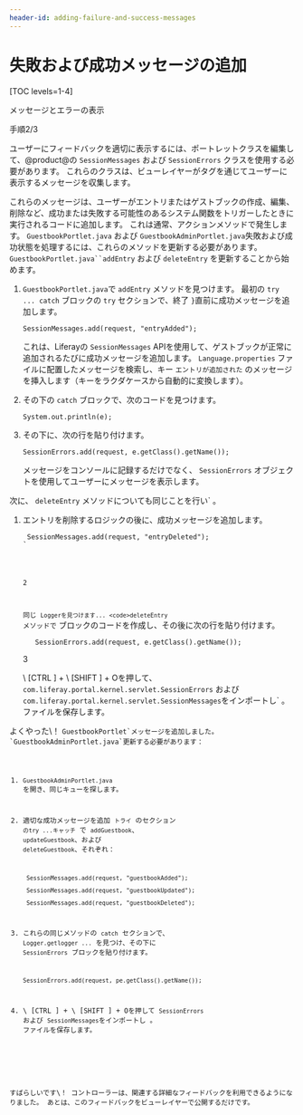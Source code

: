 ```yaml
---
header-id: adding-failure-and-success-messages
---
```


# 失敗および成功メッセージの追加

[TOC levels=1-4]

<div class="learn-path-step row">
    <p id="stepTitle">メッセージとエラーの表示</p><p>手順2/3</p>
</div>

ユーザーにフィードバックを適切に表示するには、ポートレットクラスを編集して、@product@の `SessionMessages` および `SessionErrors` クラスを使用する必要があります。 これらのクラスは、ビューレイヤーがタグを通じてユーザーに表示するメッセージを収集します。

これらのメッセージは、ユーザーがエントリまたはゲストブックの作成、編集、削除など、成功または失敗する可能性のあるシステム関数をトリガーしたときに実行されるコードに追加します。 これは通常、アクションメソッドで発生します。 `GuestbookPortlet.java` および `GuestbookAdminPortlet.java`失敗および成功状態を処理するには、これらのメソッドを更新する必要があります。 `GuestbookPortlet.java``addEntry` および `deleteEntry` を更新することから始めます。

1.  `GuestbookPortlet.java`で `addEntry` メソッドを見つけます。 最初の `try ... catch` ブロックの `try` セクションで、終了 `}`直前に成功メッセージを追加します。
   
        SessionMessages.add(request, "entryAdded");

    これは、Liferayの `SessionMessages` APIを使用して、ゲストブックが正常に追加されるたびに成功メッセージを追加します。 `Language.properties` ファイルに配置したメッセージを検索し、キー `エントリが追加された` のメッセージを挿入します（キーをラクダケースから自動的に変換します）。

2.  その下の `catch` ブロックで、次のコードを見つけます。
   
        System.out.println(e);

3.  その下に、次の行を貼り付けます。
   
        SessionErrors.add(request, e.getClass().getName());

    メッセージをコンソールに記録するだけでなく、 `SessionErrors` オブジェクトを使用してユーザーにメッセージを表示します。

次に、 `deleteEntry` メソッドについても同じことを行い` 。</p>

<ol start="1">
<li><p spaces-before="0"> エントリを削除するロジックの後に、成功メッセージを追加します。</p>

<pre><code> SessionMessages.add(request, "entryDeleted");
`</pre></li>

2

同じ `Loggerを見つけます... <code>deleteEntry` メソッドで</code> ブロックのコードを作成し、その後に次の行を貼り付けます。
  
       SessionErrors.add(request, e.getClass().getName());

3

\ [CTRL \] + \ [SHIFT \] + Oを押して、 `com.liferay.portal.kernel.servlet.SessionErrors` および `com.liferay.portal.kernel.servlet.SessionMessages`をインポートし` 。 ファイルを保存します。</p></li>
</ol>

<p spaces-before="0">よくやった\！ <code>GuestbookPortlet`メッセージを追加しました。 `GuestbookAdminPortlet.java`更新する必要があります：

1.  `GuestbookAdminPortlet.java` を開き、同じキューを探します。

2.  適切な成功メッセージを追加 `トライ` のセクション `のtry ...キャッチ` で `addGuestbook`、 `updateGuestbook`、および `deleteGuestbook`、それぞれ：

    ``` 
     SessionMessages.add(request, "guestbookAdded");

     SessionMessages.add(request, "guestbookUpdated");

     SessionMessages.add(request, "guestbookDeleted");
    ```

3.  これらの同じメソッドの `catch` セクションで、 `Logger.getlogger ...` を見つけ、その下に `SessionErrors` ブロックを貼り付けます。
   
        SessionErrors.add(request, pe.getClass().getName());

4.  \ [CTRL \] + \ [SHIFT \] + Oを押して `SessionErrors` および `SessionMessages`をインポートし 。 ファイルを保存します。</p></li>
</ol>

<p spaces-before="0">すばらしいです\！ コントローラーは、関連する詳細なフィードバックを利用できるようになりました。 あとは、このフィードバックをビューレイヤーで公開するだけです。</p>
